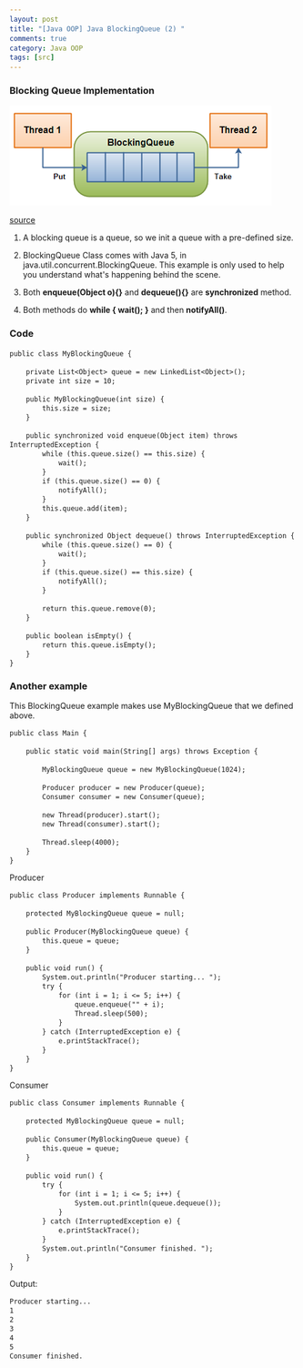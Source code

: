 ```yaml
---
layout: post
title: "[Java OOP] Java BlockingQueue (2) "
comments: true
category: Java OOP
tags: [src]
---
```


### Blocking Queue Implementation

![](/images/blocking-queue.png)

[source](http://tutorials.jenkov.com/java-concurrency/blocking-queues.html)

1. A blocking queue is a queue, so we init a queue with a pre-defined size.

1. BlockingQueue Class comes with Java 5, in java.util.concurrent.BlockingQueue. This example is only used to help you understand what's happening behind the scene.

1. Both **enqueue(Object o){}** and **dequeue(){}** are **synchronized** method.

1. Both methods do **while { wait(); }** and then **notifyAll()**.

### Code

    public class MyBlockingQueue {

        private List<Object> queue = new LinkedList<Object>();
        private int size = 10;

        public MyBlockingQueue(int size) {
            this.size = size;
        }

        public synchronized void enqueue(Object item) throws InterruptedException {
            while (this.queue.size() == this.size) {
                wait();
            }
            if (this.queue.size() == 0) {
                notifyAll();
            }
            this.queue.add(item);
        }

        public synchronized Object dequeue() throws InterruptedException {
            while (this.queue.size() == 0) {
                wait();
            }
            if (this.queue.size() == this.size) {
                notifyAll();
            }

            return this.queue.remove(0);
        }

        public boolean isEmpty() {
            return this.queue.isEmpty();
        }
    }

### Another example

This BlockingQueue example makes use MyBlockingQueue that we defined above.

    public class Main {

        public static void main(String[] args) throws Exception {

            MyBlockingQueue queue = new MyBlockingQueue(1024);

            Producer producer = new Producer(queue);
            Consumer consumer = new Consumer(queue);

            new Thread(producer).start();
            new Thread(consumer).start();

            Thread.sleep(4000);
        }
    }

Producer

    public class Producer implements Runnable {

        protected MyBlockingQueue queue = null;

        public Producer(MyBlockingQueue queue) {
            this.queue = queue;
        }

        public void run() {
            System.out.println("Producer starting... ");
            try {
                for (int i = 1; i <= 5; i++) {
                    queue.enqueue("" + i);
                    Thread.sleep(500);
                }
            } catch (InterruptedException e) {
                e.printStackTrace();
            }
        }
    }

Consumer

    public class Consumer implements Runnable {

        protected MyBlockingQueue queue = null;

        public Consumer(MyBlockingQueue queue) {
            this.queue = queue;
        }

        public void run() {
            try {
                for (int i = 1; i <= 5; i++) {
                    System.out.println(queue.dequeue());
                }
            } catch (InterruptedException e) {
                e.printStackTrace();
            }
            System.out.println("Consumer finished. ");
        }
    }

Output:

    Producer starting...
    1
    2
    3
    4
    5
    Consumer finished.
